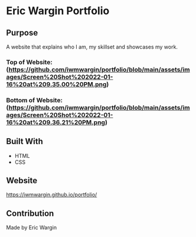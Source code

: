 # Eric Wargin Portfolio

## Purpose
A website that explains who I am, my skillset and showcases my work.

### Top of Website: (https://github.com/iwmwargin/portfolio/blob/main/assets/images/Screen%20Shot%202022-01-16%20at%209.35.00%20PM.png)
### Bottom of Website: (https://github.com/iwmwargin/portfolio/blob/main/assets/images/Screen%20Shot%202022-01-16%20at%209.36.21%20PM.png)


## Built With
* HTML
* CSS

## Website
https://iwmwargin.github.io/portfolio/

## Contribution
Made by Eric Wargin

